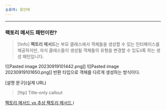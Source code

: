 ```yaml
---
소유자: 류인태
---
```

---
### 팩토리 메서드 패턴이란?
>[!info]
**팩토리 메서드**는 부모 클래스에서 객체들을 생성할 수 있는 인터페이스를 제공하지만, 
자식 클래스들이 생성될 객체들의 유형을 변경할 수 있도ii록 하는 생성 패턴입니다.


![[Pasted image 20230919101442.png]] 
![[Pasted image 20230919101650.png]]
반환 타입으로 객체를 다르게 생성하는 방식이다.

[설명 문구](실제 URL)

> [!tip] Title-only callout

[팩토리 메서드 vs 추상 팩토리 메서드 ](https://inpa.tistory.com/entry/GOF-%F0%9F%92%A0-%ED%8C%A9%ED%86%A0%EB%A6%AC-%EB%A9%94%EC%84%9C%EB%93%9CFactory-Method-%ED%8C%A8%ED%84%B4-%EC%A0%9C%EB%8C%80%EB%A1%9C-%EB%B0%B0%EC%9B%8C%EB%B3%B4%EC%9E%90#factory_method_vs_abstract_factory)
i